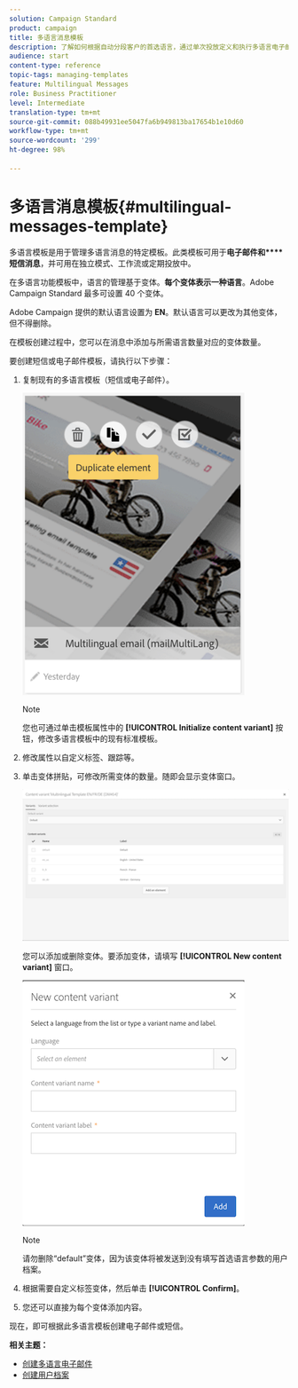 ```yaml
---
solution: Campaign Standard
product: campaign
title: 多语言消息模板
description: 了解如何根据自动分段客户的首选语言，通过单次投放定义和执行多语言电子邮件/短信投放。关于每次投放之绩效的报告，可以细分到语言和各个级别。
audience: start
content-type: reference
topic-tags: managing-templates
feature: Multilingual Messages
role: Business Practitioner
level: Intermediate
translation-type: tm+mt
source-git-commit: 088b49931ee5047fa6b949813ba17654b1e10d60
workflow-type: tm+mt
source-wordcount: '299'
ht-degree: 98%

---
```



# 多语言消息模板{#multilingual-messages-template}

多语言模板是用于管理多语言消息的特定模板。此类模板可用于&#x200B;**电子邮件和****短信消息**，并可用在独立模式、工作流或定期投放中。

在多语言功能模板中，语言的管理基于变体。**每个变体表示一种语言**。Adobe Campaign Standard 最多可设置 40 个变体。

Adobe Campaign 提供的默认语言设置为 **EN**。默认语言可以更改为其他变体，但不得删除。

在模板创建过程中，您可以在消息中添加与所需语言数量对应的变体数量。

要创建短信或电子邮件模板，请执行以下步骤：

1. 复制现有的多语言模板（短信或电子邮件）。

   ![](assets/multi_template_duplicate.png)

   >[!NOTE]
   >
   >您也可通过单击模板属性中的 **[!UICONTROL Initialize content variant]** 按钮，修改多语言模板中的现有标准模板。

1. 修改属性以自定义标签、跟踪等。

1. 单击变体拼贴，可修改所需变体的数量。随即会显示变体窗口。

   ![](assets/multi_template_variants.png)

   您可以添加或删除变体。要添加变体，请填写 **[!UICONTROL New content variant]** 窗口。

   ![](assets/multi_template_newvariant.png)

   >[!NOTE]
   >
   >请勿删除“default”变体，因为该变体将被发送到没有填写首选语言参数的用户档案。

1. 根据需要自定义标签变体，然后单击 **[!UICONTROL Confirm]**。

1. 您还可以直接为每个变体添加内容。

现在，即可根据此多语言模板创建电子邮件或短信。

**相关主题：**

* [创建多语言电子邮件](../../channels/using/creating-a-multilingual-email.md)
* [创建用户档案](../../audiences/using/creating-profiles.md)
